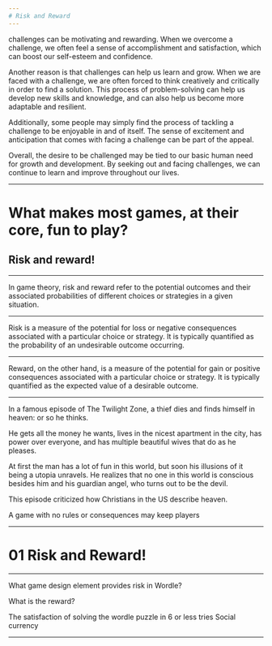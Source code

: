 ```yaml
---
# Risk and Reward
---
```


challenges can be motivating and rewarding. When we overcome a challenge, we often feel a sense of accomplishment and satisfaction, which can boost our self-esteem and confidence.

Another reason is that challenges can help us learn and grow. When we are faced with a challenge, we are often forced to think creatively and critically in order to find a solution. This process of problem-solving can help us develop new skills and knowledge, and can also help us become more adaptable and resilient.

Additionally, some people may simply find the process of tackling a challenge to be enjoyable in and of itself. The sense of excitement and anticipation that comes with facing a challenge can be part of the appeal.

Overall, the desire to be challenged may be tied to our basic human need for growth and development. By seeking out and facing challenges, we can continue to learn and improve throughout our lives.

---

# What makes most games, at their core, fun to play?

## Risk and reward!

---

In game theory, risk and reward refer to the potential outcomes and their associated probabilities of different choices or strategies in a given situation.

---

Risk is a measure of the potential for loss or negative consequences associated with a particular choice or strategy. It is typically quantified as the probability of an undesirable outcome occurring.

---

Reward, on the other hand, is a measure of the potential for gain or positive consequences associated with a particular choice or strategy. It is typically quantified as the expected value of a desirable outcome.

---

In a famous episode of The Twilight Zone, a thief dies and finds himself in heaven: or so he thinks.

He gets all the money he wants, lives in the nicest apartment in the city, has power over everyone, and has multiple beautiful wives that do as he pleases.

At first the man has a lot of fun in this world, but soon his illusions of it being a utopia unravels. He realizes that no one in this world is conscious besides him and his guardian angel, who turns out to be the devil.

This episode criticized how Christians in the US describe heaven.

A game with no rules or consequences may keep players

---

# 01 Risk and Reward!

---

What game design element provides risk in Wordle?

What is the reward?

The satisfaction of solving the wordle puzzle in 6 or less tries
Social currency

---
